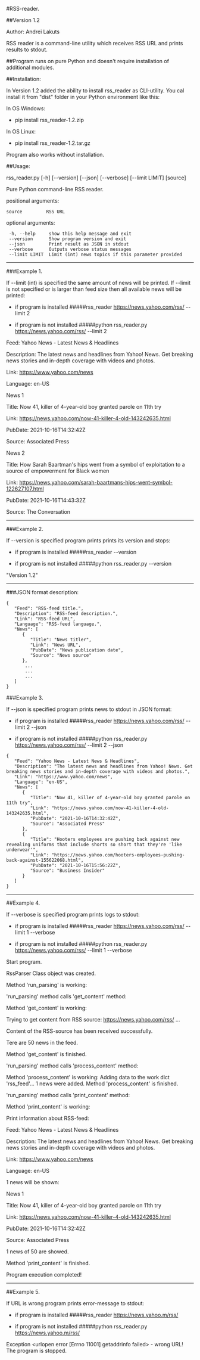 #RSS-reader.

##Version 1.2

Author: Andrei Lakuts

RSS reader is a command-line utility which receives RSS URL 
and prints results to stdout. 

##Program runs on pure Python and doesn't require installation of additional modules. 

##Installation:

In Version 1.2 added the ability to install rss_reader as CLI-utility. 
You cal install it from "dist" folder in your Python environment like this:

In OS Windows:

   - pip install rss_reader-1.2.zip
   
In OS Linux:

   - pip install rss_reader-1.2.tar.gz

Program also works without installation.



##Usage: 

rss_reader.py [-h] [--version] [--json] [--verbose] [--limit LIMIT] [source]

Pure Python command-line RSS reader.

positional arguments:

    source         RSS URL

optional arguments:

     -h, --help     show this help message and exit
     --version      Show program version and exit
     --json         Print result as JSON in stdout
     --verbose      Outputs verbose status messages
     --limit LIMIT  Limit (int) news topics if this parameter provided

-------------------------------------------------------------------------------------------------

###Example 1.  

If --limit (int) is specified the same amount of news will be printed. 
If --limit is not specified or is larger than feed size then all available news will be printed:

   - if program is installed
#####rss_reader https://news.yahoo.com/rss/ --limit 2

   - if program is not installed
#####python rss_reader.py https://news.yahoo.com/rss/ --limit 2

Feed: Yahoo News - Latest News & Headlines

Description: The latest news and headlines from Yahoo! News. Get breaking news stories and in-depth coverage with videos and photos.

Link: https://www.yahoo.com/news

Language: en-US

News 1

Title: Now 41, killer of 4-year-old boy granted parole on 11th try

Link: https://news.yahoo.com/now-41-killer-4-old-143242635.html

PubDate: 2021-10-16T14:32:42Z

Source: Associated Press


News 2

Title: How Sarah Baartman's hips went from a symbol of exploitation to a source of empowerment for Black women

Link: https://news.yahoo.com/sarah-baartmans-hips-went-symbol-122627107.html

PubDate: 2021-10-16T14:43:32Z

Source: The Conversation

-------------------------------------------------

###Example 2.  

If --version is specified program prints prints its version and stops:

   - if program is installed
#####rss_reader --version
   
   - if program is not installed
#####python rss_reader.py --version

"Version 1.2" 

-------------------------------------------------
###JSON format description:

    {
       "Feed": "RSS-feed title.",
       "Description": "RSS-feed description.",
       "Link": "RSS-feed URL",
       "Language": "RSS-feed language.",
       "News": [
          {
             "Title": "News titler",
             "Link": "News URL",
             "PubDate": "News publication date",
             "Source": "News source"
          },
           ...
           ...
           ...
       ]
    }

###Example 3.  

If --json is specified program prints news to stdout in JSON format:

   - if program is installed
#####rss_reader https://news.yahoo.com/rss/ --limit 2 --json

   - if program is not installed
#####python rss_reader.py https://news.yahoo.com/rss/ --limit 2 --json

    {
       "Feed": "Yahoo News - Latest News & Headlines",
       "Description": "The latest news and headlines from Yahoo! News. Get breaking news stories and in-depth coverage with videos and photos.",
       "Link": "https://www.yahoo.com/news",
       "Language": "en-US",
       "News": [
          {
             "Title": "Now 41, killer of 4-year-old boy granted parole on 11th try",
             "Link": "https://news.yahoo.com/now-41-killer-4-old-143242635.html",
             "PubDate": "2021-10-16T14:32:42Z",
             "Source": "Associated Press"
          },
          {
             "Title": "Hooters employees are pushing back against new revealing uniforms that include shorts so short that they're 'like underwear'",
             "Link": "https://news.yahoo.com/hooters-employees-pushing-back-against-155622068.html",
             "PubDate": "2021-10-16T15:56:22Z",
             "Source": "Business Insider"
          }
       ]
    }
    
-------------------------------------------------------------------------------------------------

##Example 4.  

If --verbose is specified program prints logs to stdout:

   - if program is installed
#####rss_reader https://news.yahoo.com/rss/ --limit 1 --verbose
   
   - if program is not installed
#####python rss_reader.py https://news.yahoo.com/rss/ --limit 1 --verbose

Start program.

RssParser Class object was created.

Method 'run_parsing' is working:

'run_parsing' method calls 'get_content' method:

Method 'get_content' is working:

Trying to get content from RSS source: https://news.yahoo.com/rss/ ...

Content of the RSS-source has been received successfully.

Tere are 50 news in the feed.

Method 'get_content' is finished.


'run_parsing' method calls 'process_content' method:

Method 'process_content' is working:
Adding data to the work dict 'rss_feed'...
1 news were added.
Method 'process_content' is finished.

'run_parsing' method calls 'print_content' method:

Method 'print_content' is working:

Print information about RSS-feed:

Feed: Yahoo News - Latest News & Headlines

Description: The latest news and headlines from Yahoo! News. Get breaking news stories and in-depth coverage with videos and photos.

Link: https://www.yahoo.com/news

Language: en-US


1 news will be shown:

News 1

Title: Now 41, killer of 4-year-old boy granted parole on 11th try

Link: https://news.yahoo.com/now-41-killer-4-old-143242635.html

PubDate: 2021-10-16T14:32:42Z

Source: Associated Press

1 news of 50 are showed.

Method 'print_content' is finished.

Program execution completed!

-------------------------------------------------------------------------------------------------

##Example 5.  

If URL is wrong program prints error-message to stdout:

   - if program is installed
#####rss_reader https://news.yahoo.m/rss/   
   
   - if program is not installed
#####python rss_reader.py https://news.yahoo.m/rss/

Exception <urlopen error [Errno 11001] getaddrinfo failed> - wrong URL! The program is stopped.
